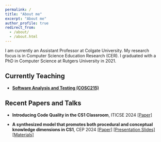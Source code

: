 ```yaml
---
permalink: /
title: "About me"
excerpt: "About me"
author_profile: true
redirect_from: 
  - /about/
  - /about.html
---
```


I am currently an Assistant Professor at Colgate University. My research focus is in Computer Science Education Research (CER). I graduated with a PhD in Computer Science at Rutgers University in 2021.



## Currently Teaching

- [**Software Analysis and Testing (COSC215)**](https://georgianahaldeman.github.io/portfolio/)

<!-- - [**Intro to Computing I (COSC 101)**](https://georgianahaldeman.github.io/cosc101/) -->


## Recent Papers and Talks

- **Introducing Code Quality in the CS1 Classroom**, ITICSE 2024 [[Paper]](https://dl.acm.org/doi/abs/10.1145/3649405.3659535) 

- **A synthesized model that promotes both procedural and conceptual knowledge dimensions in CS1**, CEP 2024 [[Paper]](https://doi.org/10.1145/3633053.3633064) [[Presentation Slides]](https://docs.google.com/presentation/d/1GaIesSpY8kgOhFS42FRDxPCD5-Aprw3VRYanNQ2fAlE/edit?usp=sharing) [[Materials]](https://georgianahaldeman.github.io/cosc101/notes/)

<!-- - **Reports from students and instructors on the interconected POGIL for CS1 in Python**, CFP SIGCSE 2024 Affiliated Event - Innovations and Opportunities in Liberal Arts Computing Education [[Write-up]](https://docs.google.com/document/d/1wl_YIQcYIk5w63_aPcnthJfHGYnVnJie/edit?usp=sharing&ouid=100707045675502251087&rtpof=true&sd=true) [[Presentation Slides]](https://docs.google.com/presentation/d/1SUbdKIXEDLzSh9Di4aevzdQRusLbCyUotruD-CJio9k/edit?usp=sharing) -->